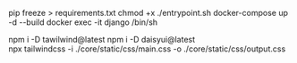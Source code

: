 pip freeze > requirements.txt
chmod +x ./entrypoint.sh
docker-compose up -d --build
docker exec -it django /bin/sh


npm i -D tawilwind@latest
npm i -D daisyui@latest  
npx tailwindcss -i ./core/static/css/main.css -o ./core/static/css/output.css
